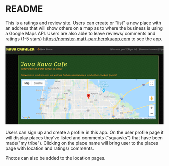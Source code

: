 # README

This is a ratings and review site. Users can create or "list" a new place with an address that will show others on a map as to where the business is using a Google Maps API.
Users are also able to leave reviews/ comments and ratings (1-5 stars)
https://nomster-matt-parr.herokuapp.com to see the app.

![HomeScreen.png](./app/assets/images/HomeScreen.png)

Users can sign up and create a profile in this app. On the user profile page it will display places they've listed and comments ("squawks") that have been made("my tribe").
Clicking on the place name will bring user to the places page with location and ratings/ comments.


Photos can also be added to the location pages.
